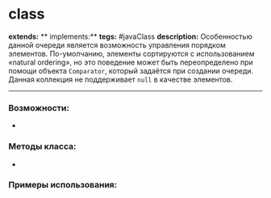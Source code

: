 # class 
**extends:** 
** implements:** 
**tegs:** #javaClass
**description:**  Особенностью данной очереди является возможность управления порядком элементов. По-умолчанию, элементы сортируются с использованием «natural ordering», но это поведение может быть переопределено при помощи объекта `Comparator`, который задаётся при создании очереди. Данная коллекция не поддерживает `null` в качестве элементов.

---
### Возможности:
- 
### Методы класса:
- 

### Примеры использования:
